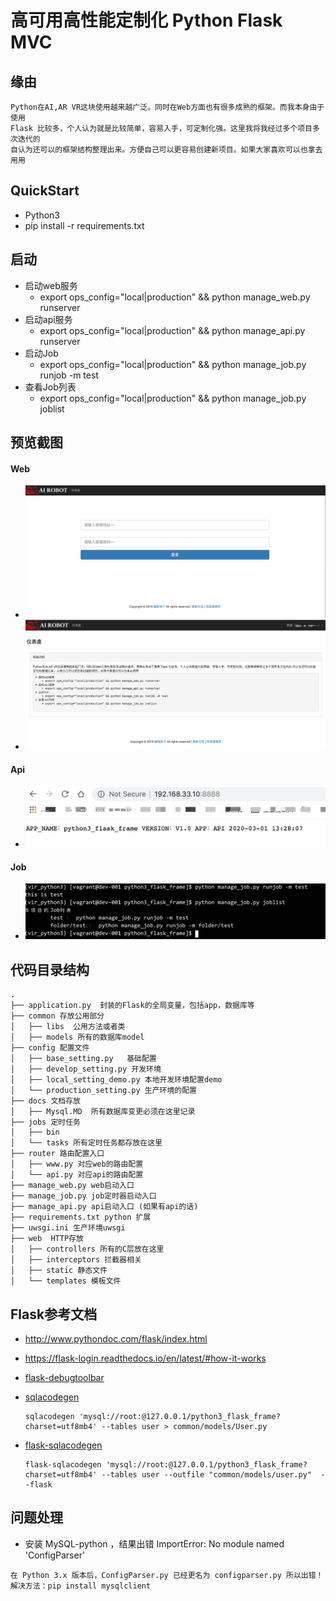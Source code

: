 高可用高性能定制化 Python Flask MVC
==========================
## 缘由
```
Python在AI,AR VR这块使用越来越广泛。同时在Web方面也有很多成熟的框架。而我本身由于使用
Flask 比较多，个人认为就是比较简单，容易入手，可定制化强。这里我将我经过多个项目多次迭代的
自认为还可以的框架结构整理出来。方便自己可以更容易创建新项目。如果大家喜欢可以也拿去用用
```

## QuickStart
* Python3
* pip install -r requirements.txt

## 启动
* 启动web服务
    * export ops_config="local|production" && python manage_web.py runserver
* 启动api服务
    * export ops_config="local|production" && python manage_api.py runserver
* 启动Job
    * export ops_config="local|production" && python manage_job.py runjob -m test
* 查看Job列表
    * export ops_config="local|production" && python manage_job.py joblist

## 预览截图
#### Web
* ![登录](./sample/1.png)
* ![仪表盘](./sample/2.png)
#### Api
* ![Api](./sample/3.png)
#### Job
* ![Job](./sample/4.png)

## 代码目录结构
```
.
├── application.py  封装的Flask的全局变量，包括app，数据库等
├── common 存放公用部分
│   ├── libs  公用方法或者类
│   ├── models 所有的数据库model
├── config 配置文件
│   ├── base_setting.py   基础配置
│   ├── develop_setting.py 开发环境
│   ├── local_setting_demo.py 本地开发环境配置demo
│   └── production_setting.py 生产环境的配置
├── docs 文档存放
│   ├── Mysql.MD  所有数据库变更必须在这里记录
├── jobs 定时任务
│   ├── bin
│   └── tasks 所有定时任务都存放在这里
├── router 路由配置入口
│   ├── www.py 对应web的路由配置
│   └── api.py 对应api的路由配置
├── manage_web.py web启动入口
├── manage_job.py job定时器启动入口
├── manage_api.py api启动入口 (如果有api的话)
├── requirements.txt python 扩展
├── uwsgi.ini 生产环境uwsgi
├── web  HTTP存放
│   ├── controllers 所有的C层放在这里
│   ├── interceptors 拦截器相关
│   ├── static 静态文件
│   └── templates 模板文件
```

## Flask参考文档
* http://www.pythondoc.com/flask/index.html
* https://flask-login.readthedocs.io/en/latest/#how-it-works
* [flask-debugtoolbar](http://www.pythondoc.com/flask-debugtoolbar/)
* [sqlacodegen](https://blog.csdn.net/fungleo/article/details/78865921)

    ```
    sqlacodegen 'mysql://root:@127.0.0.1/python3_flask_frame?charset=utf8mb4' --tables user > common/models/User.py
    ```

* [flask-sqlacodegen](https://github.com/ksindi/flask-sqlacodegen)
    ```
    flask-sqlacodegen 'mysql://root:@127.0.0.1/python3_flask_frame?charset=utf8mb4' --tables user --outfile "common/models/user.py"  --flask
    ```


## 问题处理
* 安装 MySQL-python ，结果出错 ImportError: No module named 'ConfigParser'

```
在 Python 3.x 版本后，ConfigParser.py 已经更名为 configparser.py 所以出错！
解决方法：pip install mysqlclient
```
